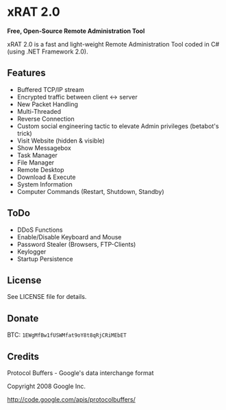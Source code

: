 xRAT 2.0
========
**Free, Open-Source Remote Administration Tool**

xRAT 2.0 is a fast and light-weight Remote Administration Tool coded in C# (using .NET Framework 2.0).

Features
---
* Buffered TCP/IP stream
* Encrypted traffic between client <-> server
* New Packet Handling
* Multi-Threaded
* Reverse Connection
* Custom social engineering tactic to elevate Admin privileges (betabot's trick)
* Visit Website (hidden & visible)
* Show Messagebox
* Task Manager
* File Manager
* Remote Desktop
* Download & Execute
* System Information
* Computer Commands (Restart, Shutdown, Standby)

ToDo
---
* DDoS Functions
* Enable/Disable Keyboard and Mouse
* Password Stealer (Browsers, FTP-Clients)
* Keylogger
* Startup Persistence

License
---
See LICENSE file for details.

Donate
---
BTC: `1EWgMfBw1fUSWMfat9oY8t8qRjCRiMEbET`

Credits
---
Protocol Buffers - Google's data interchange format

Copyright 2008 Google Inc.

http://code.google.com/apis/protocolbuffers/
